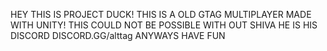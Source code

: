 HEY THIS IS PROJECT DUCK!
  THIS IS A OLD GTAG MULTIPLAYER MADE WITH UNITY!
   THIS COULD NOT BE POSSIBLE WITH OUT SHIVA 
     HE IS HIS DISCORD DISCORD.GG/alttag
       ANYWAYS HAVE FUN
